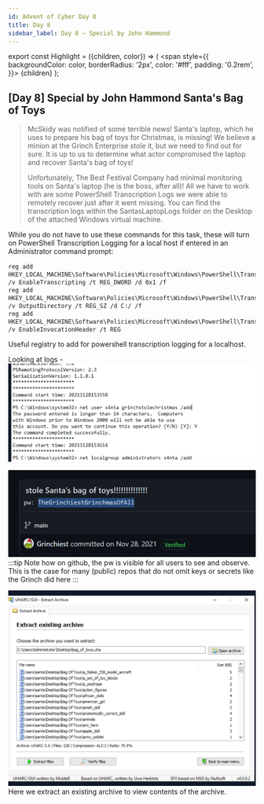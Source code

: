 ```yaml
---
id: Advent of Cyber Day 8
title: Day 8
sidebar_label: Day 8 ~ Special by John Hammond
---
```


export const Highlight = ({children, color}) => (
  <span
    style={{
      backgroundColor: color,
      borderRadius: '2px',
      color: '#fff',
      padding: '0.2rem',
    }}>
    {children}
  </span>
);

## [Day 8] <Highlight color="#32a893">Special</Highlight> by John Hammond Santa's Bag of Toys

>McSkidy was notified of some terrible news! Santa's laptop, which he uses to prepare his bag of toys for Christmas, is missing! We believe a minion at the Grinch Enterprise stole it, but we need to find out for sure. It is up to us to determine what actor compromised the laptop and recover Santa's bag of toys!
>
>Unfortunately, The Best Festival Company had minimal monitoring tools on Santa's laptop (he is the boss, after all)! All we have to work with are some PowerShell Transcription Logs we were able to remotely recover just after it went missing. You can find the transcription logs within the SantasLaptopLogs folder on the Desktop of the attached Windows virtual machine.

While you do not have to use these commands for this task, these will turn on PowerShell Transcription Logging for a local host if entered in an Administrator command prompt:
```
reg add HKEY_LOCAL_MACHINE\Software\Policies\Microsoft\Windows\PowerShell\Transcription /v EnableTranscripting /t REG_DWORD /d 0x1 /f
reg add HKEY_LOCAL_MACHINE\Software\Policies\Microsoft\Windows\PowerShell\Transcription /v OutputDirectory /t REG_SZ /d C:/ /f
reg add HKEY_LOCAL_MACHINE\Software\Policies\Microsoft\Windows\PowerShell\Transcription /v EnableInvocationHeader /t REG
```

Useful registry to add for powershell transcription logging for a localhost. 

Looking at logs - 
![logs.png](/img/_resources/Day_8/logs.png)

![github.png](/img/_resources/Day_8/github.png)
:::tip
Note how on github, the pw is visible for all users to see and observe. This is the case for many (public) repos that do not omit keys or secrets like the Grinch did here
:::

![UHARC.png](/img/_resources/Day_8/UHARC.png)
Here we extract an existing archive to view contents of the archive.